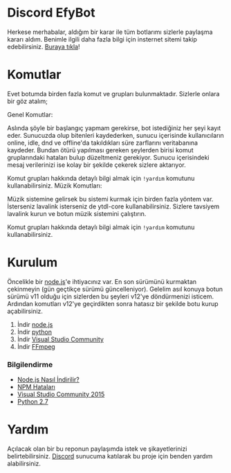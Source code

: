 # Discord EfyBot
Herkese merhabalar, aldığım bir karar ile tüm botlarımı sizlerle paylaşma kararı aldım. Benimle ilgili daha fazla bilgi için insternet sitemi takip edebilirsiniz. <a href="https://ibidi.dev">Buraya tıkla</a>!

# Komutlar

Evet botumda birden fazla komut ve grupları bulunmaktadır. Sizlerle onlara bir göz atalım;

Genel Komutlar:

Aslında şöyle bir başlangıç yapmam gerekirse, bot istediğiniz her şeyi kayıt eder. Sunucuzda olup bitenleri kaydederken,
sunucu içerisinde kullanıcıların online, idle, dnd ve offline'da takıldıkları süre zarflarını veritabanına kaydeder. Bundan ötürü
yapılması gereken şeylerden birisi komut gruplarındaki hataları bulup düzeltmeniz gerekiyor. Sunucu içerisindeki mesaj verilerinizi ise
kolay bir şekilde çekerek sizlere aktarıyor.

Komut grupları hakkında detaylı bilgi almak için `!yardım` komutunu kullanabilirsiniz.
Müzik Komutları:

Müzik sistemine gelirsek bu sistemi kurmak için birden fazla yöntem var. İsterseniz lavalink isterseniz de ytdl-core kullanabilirsiniz.
Sizlere tavsiyem lavalink kurun ve botun müzik sistemini çalıştırın.

Komut grupları hakkında detaylı bilgi almak için `!yardım` komutunu kullanabilirsiniz.

# Kurulum

Öncelikle bir [node.js](https://nodejs.org)'e ihtiyacınız var. En son sürümünü kurmaktan çekinmeyin (gün geçtikçe sürümü güncelleniyor). Gelelim asıl konuya botun sürümü v11 olduğu için sizlerden bu şeyleri v12'ye döndürmenizi isticem. Ardından komutları v12'ye geçirdikten sonra hatasız bir şekilde botu kurup açabilirsiniz.

1. İndir [node.js](https://nodejs.org/en/download/)
2. İndir [python](https://www.python.org/)
3. İndir [Visual Studio Community](https://visualstudio.microsoft.com/vs/community/)
4. İndir [FFmpeg](https://www.ffmpeg.org/download.html)

### Bilgilendirme

* [Node.js Nasıl İndirilir?](http://blog.teamtreehouse.com/install-node-js-npm-windows)
* [NPM Hataları](http://stackoverflow.com/questions/21365714/nodejs-error-installing-with-npm)
* [Visual Studio Community 2015](https://www.visualstudio.com/en-us/products/visual-studio-community-vs.aspx)
* [Python 2.7](https://www.python.org/downloads/)

# Yardım
Açılacak olan bir bu reponun paylaşımda istek ve şikayetlerinizi belirtebilirsiniz.
[Discord](https://discord.gg/hCsYQ58gQX) sunucuma katılarak bu proje için benden yardım alabilirsiniz.
